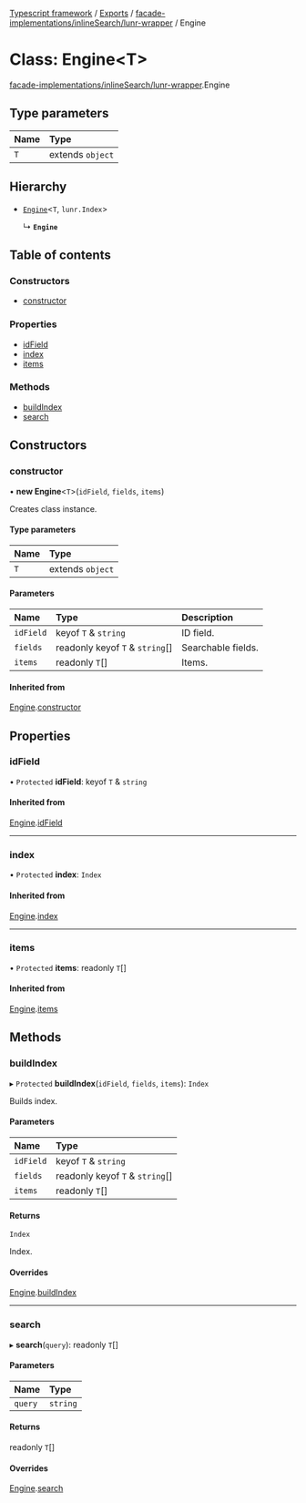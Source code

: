 [Typescript framework](../index.md) / [Exports](../modules.md) / [facade-implementations/inlineSearch/lunr-wrapper](../modules/facade_implementations_inlineSearch_lunr_wrapper.md) / Engine

# Class: Engine<T\>

[facade-implementations/inlineSearch/lunr-wrapper](../modules/facade_implementations_inlineSearch_lunr_wrapper.md).Engine

## Type parameters

| Name | Type |
| :------ | :------ |
| `T` | extends `object` |

## Hierarchy

- [`Engine`](facade_implementations_inlineSearch_api_template.Engine.md)<`T`, `lunr.Index`\>

  ↳ **`Engine`**

## Table of contents

### Constructors

- [constructor](facade_implementations_inlineSearch_lunr_wrapper.Engine.md#constructor)

### Properties

- [idField](facade_implementations_inlineSearch_lunr_wrapper.Engine.md#idfield)
- [index](facade_implementations_inlineSearch_lunr_wrapper.Engine.md#index)
- [items](facade_implementations_inlineSearch_lunr_wrapper.Engine.md#items)

### Methods

- [buildIndex](facade_implementations_inlineSearch_lunr_wrapper.Engine.md#buildindex)
- [search](facade_implementations_inlineSearch_lunr_wrapper.Engine.md#search)

## Constructors

### constructor

• **new Engine**<`T`\>(`idField`, `fields`, `items`)

Creates class instance.

#### Type parameters

| Name | Type |
| :------ | :------ |
| `T` | extends `object` |

#### Parameters

| Name | Type | Description |
| :------ | :------ | :------ |
| `idField` | keyof `T` & `string` | ID field. |
| `fields` | readonly keyof `T` & `string`[] | Searchable fields. |
| `items` | readonly `T`[] | Items. |

#### Inherited from

[Engine](facade_implementations_inlineSearch_api_template.Engine.md).[constructor](facade_implementations_inlineSearch_api_template.Engine.md#constructor)

## Properties

### idField

• `Protected` **idField**: keyof `T` & `string`

#### Inherited from

[Engine](facade_implementations_inlineSearch_api_template.Engine.md).[idField](facade_implementations_inlineSearch_api_template.Engine.md#idfield)

___

### index

• `Protected` **index**: `Index`

#### Inherited from

[Engine](facade_implementations_inlineSearch_api_template.Engine.md).[index](facade_implementations_inlineSearch_api_template.Engine.md#index)

___

### items

• `Protected` **items**: readonly `T`[]

#### Inherited from

[Engine](facade_implementations_inlineSearch_api_template.Engine.md).[items](facade_implementations_inlineSearch_api_template.Engine.md#items)

## Methods

### buildIndex

▸ `Protected` **buildIndex**(`idField`, `fields`, `items`): `Index`

Builds index.

#### Parameters

| Name | Type |
| :------ | :------ |
| `idField` | keyof `T` & `string` |
| `fields` | readonly keyof `T` & `string`[] |
| `items` | readonly `T`[] |

#### Returns

`Index`

Index.

#### Overrides

[Engine](facade_implementations_inlineSearch_api_template.Engine.md).[buildIndex](facade_implementations_inlineSearch_api_template.Engine.md#buildindex)

___

### search

▸ **search**(`query`): readonly `T`[]

#### Parameters

| Name | Type |
| :------ | :------ |
| `query` | `string` |

#### Returns

readonly `T`[]

#### Overrides

[Engine](facade_implementations_inlineSearch_api_template.Engine.md).[search](facade_implementations_inlineSearch_api_template.Engine.md#search)

